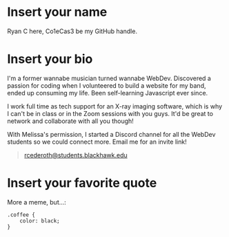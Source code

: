 # Insert your name

Ryan C here, Co1eCas3 be my GitHub handle.

# Insert your bio

I'm a former wannabe musician turned wannabe WebDev. Discovered a passion for coding when I volunteered to build a website for my band, ended up consuming my life. 
Been self-learning Javascript ever since. 

I work full time as tech support for an X-ray imaging software, which is why I can't be in class or in the Zoom sessions with you guys. 
It'd be great to network and collaborate with all you though!

With Melissa's permission, I started a Discord channel for all the WebDev students so we could connect more. Email me for an invite link!

> [rcederoth@students.blackhawk.edu](rcederoth@students.blackhawk.edu)


# Insert your favorite quote

More a meme, but...:

```
.coffee {
	color: black;
}
```
